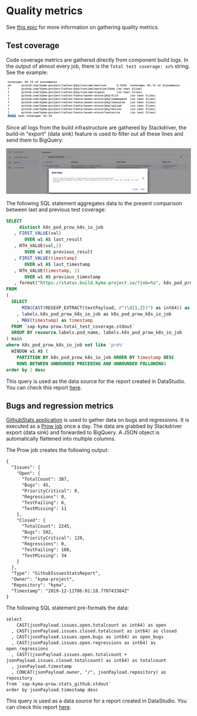 # Quality metrics

See [this epic](https://github.com/kyma-project/kyma/issues/5472) for more information on gathering quality metrics.

## Test coverage

Code coverage metrics are gathered directly from component build logs.
In the output of almost every job, there is the `Total test coverage: xx%` string. See the example:

![test coverage logs](./assets/test-coverage-logs.png)

Since all logs from the build infrastructure are gathered by Stackdriver, the build-in "export" (data sink) feature is used to filter out all these lines and send them to BigQuery:

![gcp export ui](./assets/gcp-export-ui.png)

The following SQL statement aggregates data to the present comparison between last and previous test coverage:
```SQL
SELECT
     distinct k8s_pod_prow_k8s_io_job
   , FIRST_VALUE(val)
       OVER w1 AS last_result
   , NTH_VALUE(val,2)
       OVER w1 AS previous_result
   , FIRST_VALUE(timestamp)
       OVER w1 AS last_timestamp
   , NTH_VALUE(timestamp, 2)
       OVER w1 AS previous_timestamp
   , format("https://status.build.kyma-project.io/?job=%s", k8s_pod_prow_k8s_io_job)  as link
FROM 
(
  SELECT
      MIN(CAST(REGEXP_EXTRACT(textPayload, r"(\d{1,2})") as int64)) as val
    , labels.k8s_pod_prow_k8s_io_job as k8s_pod_prow_k8s_io_job
    , MAX(timestamp) as timestamp
  FROM `sap-kyma-prow.total_test_coverage.stdout`
  GROUP BY resource.labels.pod_name, labels.k8s_pod_prow_k8s_io_job
) main
where k8s_pod_prow_k8s_io_job not like 'pre%'
  WINDOW w1 AS (
    PARTITION BY k8s_pod_prow_k8s_io_job ORDER BY timestamp DESC
    ROWS BETWEEN UNBOUNDED PRECEDING AND UNBOUNDED FOLLOWING)
order by 2 desc
```

This query is used as the data source for the report created in DataStudio.
You can check this report [here](https://datastudio.google.com/open/1TmjzxgO8yTGVdG5kQ0Y-99M-bBysfyTR).


## Bugs and regression metrics

[GithubStats application](https://github.com/kyma-project/test-infra/tree/master/development/tools/cmd/githubstats) 
is used to gather data on bugs and regressions. It is executed as a [Prow job](https://status.build.kyma-project.io/?job=github-stats) once a day. The data are grabbed by Stackdriver export (data sink) and forwarded to BigQuery.
A JSON object is automatically flattened into multiple columns. 

The Prow job creates the following output:
```
{
  "Issues": {
    "Open": {
      "TotalCount": 387,
      "Bugs": 45,
      "PriorityCritical": 0,
      "Regressions": 0,
      "TestFailing": 6,
      "TestMissing": 11
    },
    "Closed": {
      "TotalCount": 2245,
      "Bugs": 502,
      "PriorityCritical": 128,
      "Regressions": 0,
      "TestFailing": 100,
      "TestMissing": 34
    }
  },
  "Type": "GithubIssuesStatsReport",
  "Owner": "kyma-project",
  "Repository": "kyma",
  "Timestamp": "2019-12-11T06:01:18.770743384Z"
}
```
The following SQL statement pre-formats the data:

```
select 
    CAST(jsonPayload.issues.open.totalcount as int64) as open
  , CAST(jsonPayload.issues.closed.totalcount as int64) as closed
  , CAST(jsonPayload.issues.open.bugs as int64) as open_bugs
  , CAST(jsonPayload.issues.open.regressions as int64) as open_regressions
  , CAST((jsonPayload.issues.open.totalcount + jsonPayload.issues.closed.totalcount) as int64) as totalcount
  , jsonPayload.timestamp
  , CONCAT(jsonPayload.owner, "/", jsonPayload.repository) as repository
from `sap-kyma-prow.stats_github.stdout`
order by jsonPayload.timestamp desc	
```

This query is used as a data source for a report created in DataStudio.
You can check this report [here](https://datastudio.google.com/open/1YbERoxkmrpLBPHpf00CINKcETkV810Tg).
